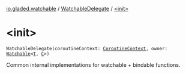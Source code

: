 [io.gladed.watchable](../index.md) / [WatchableDelegate](index.md) / [&lt;init&gt;](./-init-.md)

# &lt;init&gt;

`WatchableDelegate(coroutineContext: `[`CoroutineContext`](https://kotlinlang.org/api/latest/jvm/stdlib/kotlin.coroutines/-coroutine-context/index.html)`, owner: `[`Watchable`](../-watchable/index.md)`<`[`T`](index.md#T)`, `[`C`](index.md#C)`>)`

Common internal implementations for watchable + bindable functions.

